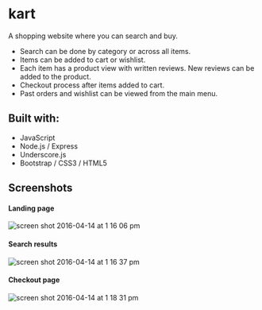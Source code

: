 # kart
A shopping website where you can search and buy.
* Search can be done by category or across all items.
* Items can be added to cart or wishlist.
* Each item has a product view with written reviews. New reviews can be added to the product.
* Checkout process after items added to cart.
* Past orders and wishlist can be viewed from the main menu.

## Built with:
* JavaScript
* Node.js / Express
* Underscore.js
* Bootstrap / CSS3 / HTML5

## Screenshots
#### Landing page
![screen shot 2016-04-14 at 1 16 06 pm](https://cloud.githubusercontent.com/assets/15877384/14542317/3e65f9d0-0243-11e6-9021-b3b4dd91ddbb.png)
#### Search results
![screen shot 2016-04-14 at 1 16 37 pm](https://cloud.githubusercontent.com/assets/15877384/14542323/42bc65f0-0243-11e6-8f7c-71b09bbf28f5.png)
#### Checkout page
![screen shot 2016-04-14 at 1 18 31 pm](https://cloud.githubusercontent.com/assets/15877384/14542377/7fa6d7d4-0243-11e6-8968-47d833d33193.png)
